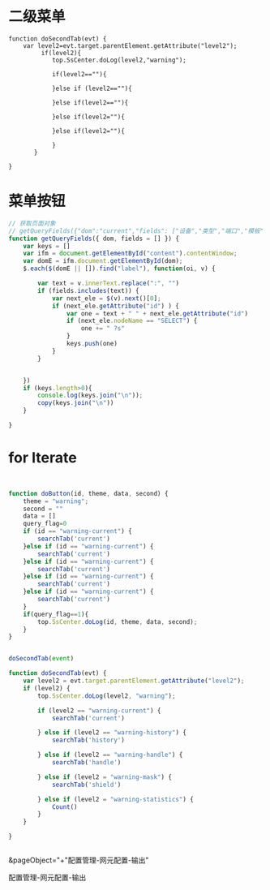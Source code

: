 # 二级菜单

    function doSecondTab(evt) {
        var level2=evt.target.parentElement.getAttribute("level2");
             if(level2){
                top.SsCenter.doLog(level2,"warning");

                if(level2==""){
                  
                }else if (level2==""){
                  
                }else if(level2==""){
                  
                }else if(level2=""){
                 
                }else if(level2=""){
              
                }
           }
        
    }

# 菜单按钮
```js
// 获取页面对象
// getQueryFields({"dom":"current","fields": ["设备","类型","端口","模板","开始时间","结束时间"]})
function getQueryFields({ dom, fields = [] }) {
    var keys = []
    var ifm = document.getElementById("content").contentWindow;
    var domE = ifm.document.getElementById(dom);
    $.each($(domE || []).find("label"), function(oi, v) {

        var text = v.innerText.replace(":", "")
        if (fields.includes(text)) {
            var next_ele = $(v).next()[0];
            if (next_ele.getAttribute("id") ) {
                var one = text + " " + next_ele.getAttribute("id")
                if (next_ele.nodeName == "SELECT") {
                    one += " ?s"
                }
                keys.push(one)
            }
        }


    })
    if (keys.length>0){
        console.log(keys.join("\n"));
        copy(keys.join("\n"))
    }

}


```

# for   Iterate

```js


function doButton(id, theme, data, second) {
    theme = "warning";
    second = ""
    data = []
    query_flag=0
    if (id == "warning-current") {
        searchTab('current')
    }else if (id == "warning-current") {
        searchTab('current')
    }else if (id == "warning-current") {
        searchTab('current')
    }else if (id == "warning-current") {
        searchTab('current')
    }else if (id == "warning-current") {
        searchTab('current')
    }
    if(query_flag==1){
        top.SsCenter.doLog(id, theme, data, second);
    }
}


doSecondTab(event)

function doSecondTab(evt) {
    var level2 = evt.target.parentElement.getAttribute("level2");
    if (level2) {
        top.SsCenter.doLog(level2, "warning");

        if (level2 == "warning-current") {
            searchTab('current')

        } else if (level2 == "warning-history") {
            searchTab('history')

        } else if (level2 == "warning-handle") {
            searchTab('handle')

        } else if (level2 = "warning-mask") {
            searchTab('shield')

        } else if (level2 = "warning-statistics") {
            Count()
        }
    }

}



```


<!-- pageObject -->

&pageObject="+"配置管理-网元配置-输出"

配置管理-网元配置-输出
